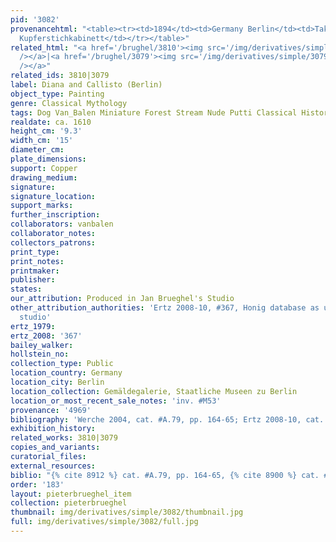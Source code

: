 ```yaml
---
pid: '3082'
provenancehtml: "<table><tr><td>1894</td><td>Germany Berlin</td><td>Taken from the
  Kupferstichkabinett</td></tr></table>"
related_html: "<a href='/brughel/3810'><img src='/img/derivatives/simple/3810/thumbnail.jpg'
  /></a>|<a href='/brughel/3079'><img src='/img/derivatives/simple/3079/thumbnail.jpg'
  /></a>"
related_ids: 3810|3079
label: Diana and Callisto (Berlin)
object_type: Painting
genre: Classical Mythology
tags: Dog Van_Balen Miniature Forest Stream Nude Putti Classical History Mythological
realdate: ca. 1610
height_cm: '9.3'
width_cm: '15'
diameter_cm:
plate_dimensions:
support: Copper
drawing_medium:
signature:
signature_location:
support_marks:
further_inscription:
collaborators: vanbalen
collaborator_notes:
collectors_patrons:
print_type:
print_notes:
printmaker:
publisher:
states:
our_attribution: Produced in Jan Brueghel's Studio
other_attribution_authorities: 'Ertz 2008-10, #367, Honig database as uncertain, possibly
  studio'
ertz_1979:
ertz_2008: '367'
bailey_walker:
hollstein_no:
collection_type: Public
location_country: Germany
location_city: Berlin
location_collection: Gemäldegalerie, Staatliche Museen zu Berlin
location_or_most_recent_sale_notes: 'inv. #M53'
provenance: '4969'
bibliography: 'Werche 2004, cat. #A.79, pp. 164-65; Ertz 2008-10, cat. #367'
exhibition_history:
related_works: 3810|3079
copies_and_variants:
curatorial_files:
external_resources:
biblio: "{% cite 8912 %} cat. #A.79, pp. 164-65, {% cite 8900 %} cat. #367"
order: '183'
layout: pieterbrueghel_item
collection: pieterbrueghel
thumbnail: img/derivatives/simple/3082/thumbnail.jpg
full: img/derivatives/simple/3082/full.jpg
---
```

